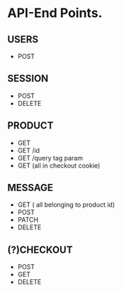 # API-End Points.

## USERS
- POST

## SESSION
- POST
- DELETE

## PRODUCT
- GET
- GET /id
- GET /query tag param
- GET (all in checkout cookie)

## MESSAGE
- GET ( all belonging to product id)
- POST
- PATCH
- DELETE

## (?)CHECKOUT
- POST
- GET
- DELETE
